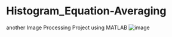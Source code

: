 # Histogram_Equation-Averaging
another Image Processing Project using MATLAB
![image](https://user-images.githubusercontent.com/73113772/177143550-2940428e-69e9-4c5a-a1ce-25f066377e07.png)
